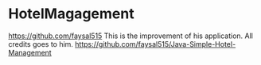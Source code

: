 # HotelMagagement
https://github.com/faysal515 This is the improvement of his application.  All credits goes to him. https://github.com/faysal515/Java-Simple-Hotel-Management
